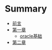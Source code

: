 # Summary

* [前言](README.md)
* [第一章](di-yi-zhang.md)
  * [oracle基础](di-yi-zhang/oracleji-chu.md)
* [第二章](di-er-zhang.md)

